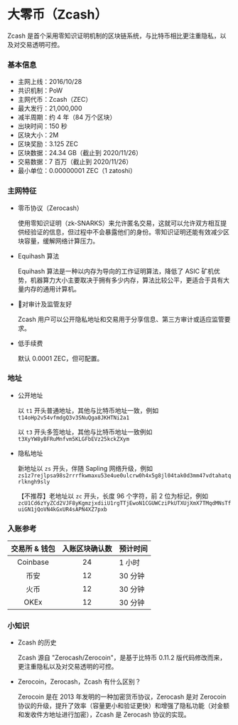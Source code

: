 # 大零币（Zcash）

Zcash 是首个采用零知识证明机制的区块链系统，与比特币相比更注重隐私，以及对交易透明可控。

### 基本信息

- 主网上线：2016/10/28
- 共识机制：PoW
- 主网代币：Zcash（ZEC）
- 最大发行：21,000,000
- 减半周期：约 4 年（84 万个区块）
- 出块时间：150 秒
- 区块大小：2M
- 区块奖励：3.125 ZEC
- 区块数据：24.34 GB（截止到 2020/11/26）
- 交易数据：7 百万（截止到 2020/11/26）
- 最小单位：0.00000001 ZEC（1 zatoshi）

### 主网特征

- 零币协议（Zerocash）

  使用零知识证明（zk-SNARKS）来允许匿名交易，这就可以允许双方相互提供经验证的信息，但过程中不会暴露他们的身份。零知识证明还能有效减少区块容量，缓解网络计算压力。

- Equihash 算法

  Equihash 算法是一种以内存为导向的工作证明算法，降低了 ASIC 矿机优势，机器算力大小主要取决于拥有多少内存，算法比较公平，更适合于具有大量内存的通用计算机。

- 对审计及监管友好

  Zcash 用户可以公开隐私地址和交易用于分享信息、第三方审计或适应监管要求。

- 低手续费

  默认 0.0001 ZEC，但可配置。

### 地址

- 公开地址

  以 `t1` 开头普通地址，其他与比特币地址一致，例如 `t14oHp2v54vfmdgQ3v3SNuQga8JKHTNi2a1`

  以 `t3` 开头多签地址，其他与比特币地址一致例如 `t3XyYW8yBFRuMnfvm5KLGFbEVz25kckZXym`

- 隐私地址

  新地址以 `zs` 开头，伴随 Sapling 网络升级，例如 `zs1z7rejlpsa98s2rrrfkwmaxu53e4ue0ulcrw0h4x5g8jl04tak0d3mm47vdtahatqrlkngh9sly`

  【不推荐】老地址以 `zc` 开头，长度 96 个字符，前 2 位为标记，例如 `zcU1Cd6zYyZCd2VJF8yKgmzjxdiiU1rgTTjEwoN1CGUWCziPkUTXUjXmX7TMqdMNsTfuiGN1jQoVN4kGxUR4sAPN4XZ7pxb`

### 入账参考

| 交易所 & 钱包 | 入账区块确认数 | 预计时间 |
| :-----: | :----: | :---- |
| Coinbase | 24 | 1 小时 |
| 币安 | 12 | 30 分钟 |
| 火币 | 12 | 30 分钟 |
| OKEx | 12 | 30 分钟 |

### 小知识

- Zcash 的历史

  Zcash 源自 "Zerocash/Zerocoin"，是基于比特币 0.11.2 版代码修改而来，更注重隐私以及对交易透明的可控。

- Zerocoin，Zerocash，Zcash 有什么区别？

  Zerocoin 是在 2013 年发明的一种加密货币协议，Zerocash 是对 Zerocoin 协议的升级，提升了效率（容量更小和验证更快）和增强了隐私功能（对金额和发收件方地址进行加密），Zcash 是 Zerocash 协议的实现。